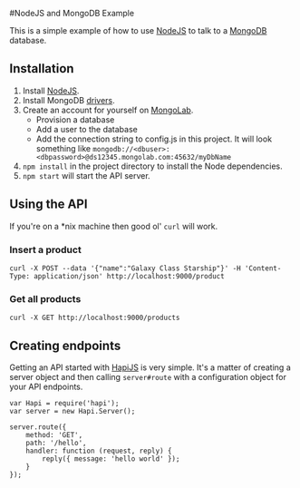 #NodeJS and MongoDB Example

This is a simple example of how to use [NodeJS](https://nodejs.org/) to talk to a [MongoDB](https://www.mongodb.com/) database.

## Installation
1. Install [NodeJS](https://nodejs.org/).
2. Install MongoDB [drivers](http://docs.mongodb.org/ecosystem/drivers/).
3. Create an account for yourself on [MongoLab](https://mongolab.com).
	- Provision a database
	- Add a user to the database
	- Add the connection string to config.js in this project. It will look something like `mongodb://<dbuser>:<dbpassword>@ds12345.mongolab.com:45632/myDbName` 
4. `npm install` in the project directory to install the Node dependencies.
5. `npm start` will start the API server.

## Using the API

If you're on a *nix machine then good ol' `curl` will work.

### Insert a product

`curl -X POST --data '{"name":"Galaxy Class Starship"}' -H 'Content-Type: application/json' http://localhost:9000/product`

### Get all products

`curl -X GET http://localhost:9000/products`


## Creating endpoints

Getting an API started with [HapiJS](http://hapijs.com/) is very simple. It's a matter of creating a server object and then calling `server#route` with a configuration object for your API endpoints.

```
var Hapi = require('hapi');
var server = new Hapi.Server();

server.route({
	method: 'GET',
	path: '/hello',
	handler: function (request, reply) {
		reply({ message: 'hello world' });
	}
});
```

